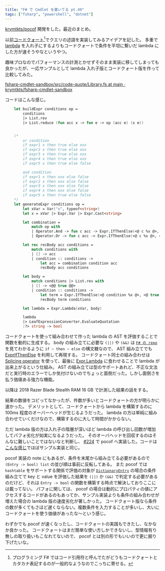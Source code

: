 ```yaml
---
title: "F# で Cmdlet を書いてる pt.49"
tags: ["fsharp", "powershell", "dotnet"]
---
```


[krymtkts/pocof](https://github.com/krymtkts/pocof) 開発をした。最近のまとめ。

以前[コードクォート](https://learn.microsoft.com/ja-jp/dotnet/fsharp/language-reference/code-quotations)[^1]でクエリの述語を実装してみるアイデアを記した。
多重で [lambda](https://learn.microsoft.com/en-us/dotnet/fsharp/language-reference/functions/lambda-expressions-the-fun-keyword) を入れ子にするよりもコードクォートで条件を平坦に繋いだ lambda にした方が速そうやなというやつ。

[^1]: プログラミング F# ではコード引用符と呼んでたがどうもコードクォートとカタカナ表記するのが一般的なようなのでこっちに寄せる。

趣味プロなのでパフォーマンスの計測とかせずそのまま実装に移してしまっても良かったが、一応サンプルとして lambda 入れ子版とコードクォート版を作って比較してみた。

[fsharp-cmdlet-sandbox/src/code-quote/Library.fs at main · krymtkts/fsharp-cmdlet-sandbox](https://github.com/krymtkts/fsharp-cmdlet-sandbox/blob/main/src/code-quote/Library.fs)

コードはこんな感じ。

```fsharp
    let buildExpr conditions op =
        conditions
        |> List.rev
        |> List.reduce (fun acc x -> fun e -> op (acc e) (x e))


    (*
        or condition
        if expr1 x then true else xxx
        if expr2 x then true else xxx
        if expr3 x then true else xxx
        if expr4 x then true else xxx
        if expr5 x then true else false

        and condition
        if expr1 x then xxx else false
        if expr2 x then xxx else false
        if expr3 x then xxx else false
        if expr4 x then xxx else false
        if expr5 x then true else false
    *)
    let generateExpr conditions op =
        let xVar = Var("x", typeof<string>)
        let x = xVar |> Expr.Var |> Expr.Cast<string>

        let combination =
            match op with
            | Operator.And -> fun c acc -> Expr.IfThenElse(<@ c %x @>, acc, <@ false @>)
            | Operator.Or -> fun c acc -> Expr.IfThenElse(<@ c %x @>, <@ true @>, acc)

        let rec recBody acc conditions =
            match conditions with
            | [] -> acc
            | condition :: conditions ->
                let acc = combination condition acc
                recBody acc conditions

        let body =
            match conditions |> List.rev with
            | [] -> <@@ true @@>
            | condition :: conditions ->
                let term = Expr.IfThenElse(<@ condition %x @>, <@ true @>, <@ false @>)
                recBody term conditions

        let lambda = Expr.Lambda(xVar, body)

        lambda
        |> LeafExpressionConverter.EvaluateQuotation
        :?> string -> bool
```

コードクォートを使って組み合わせて作った lambda の AST を評価することで関数を動的に生成する。
body の組み立てに必要な `(||)` や `(&&)` は [`F# の repo`](https://github.com/dotnet/fsharp/blob/0a5901fd9c02b4c3b066678a1f7b68ce5939b774/src/FSharp.Core/prim-types.fs#L640-L644) を見てわかるように `if ~ then ~ else` の構文糖なので、 AST 組み立てでも [ExprIfThenElse](https://fsharp.github.io/fsharp-core-docs/reference/fsharp-quotations-fsharpexpr.html#IfThenElse) を利用して再現する。
コードクォート同士の組み合わせは [Splicing operator](https://learn.microsoft.com/en-us/dotnet/fsharp/language-reference/code-quotations#splicing-operators) を使って、最後に [Expr.Lambda](https://fsharp.github.io/fsharp-core-docs/reference/fsharp-quotations-fsharpexpr.html#Lambda) に食わせることで lambda が出来上がるという仕組み。
AST の組み立ては型のサポートあれど、不正な文法だと実行時のエラーでしか気付けないのでちょっと面倒だった。しかし面倒さを払う価値ある強力な機能。

以降は 2018 Razer Blade Stealth RAM 16 GB で計測した結果の話をする。

結果の数値をコピってなかったが、件数が多いとコードクォートの方が明らかに速かった。
デメリットとして、コードクォートから lambda を構築するのに 100ms 程度のオーバーヘッドが生じるようだった。
lambda の方は単純に組み合わせていくだけなので、構築するのに大して時間がかからない。

ただ lambda 版の方は入れ子の階層が深いほど lambda の呼び出し回数が増加してパフォ劣化が如実になるようだった。
そのオーバヘッドを回収するのはそんなに難しいことではないなと判断し、 [#224](https://github.com/krymtkts/pocof/pull/224) で pocof へ実装した。コードは[こんな感じ](https://github.com/krymtkts/pocof/blob/417b109280568cc2c258acb677a72cb27ba24957/src/pocof/Query.fs#L147-L173)でほぼサンプル実装と同じ。

pocof 実装の note にもあるが、条件を末尾から組み立てる必要があるので `(Entry -> bool) list` の並び順は事前に反転してある。
また pocof では `hashtable` をサポートする関係で評価の対象が [`DictionaryEntry`](https://learn.microsoft.com/en-us/dotnet/api/system.collections.dictionaryentry?view=net-8.0) の場合の条件組み立てで key と value を評価した結果を `(||)` か `(&&)` で判定する必要があるのだけど、それは `Entry -> bool` の関数を構築する時点で解決しておりここには載ってない。
パフォに関しては、 pocof の場合は動的にプロパティの値にアクセスするコードがあるのもあってか、サンプル実装よりも条件の組み合わせが増えた場合の lambda 版の速度劣化が著しかった。
コードクォート版なら条件の数が多くてもさほど遅くならない。複数条件を入力することが多いし、大いにコードクォートを使う価値があったな～という感じ。

わずかでも pocof が速くなったし、コードクォートの実践もできたし、なかなか良かった。
コードクォートはまだ簡単な使い方しかできないし、型情報有り無しの取り扱いもこなれてないので、 pocof とは別の形でもいいので更に掘り下げたいな。
